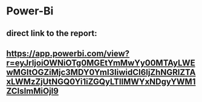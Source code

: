 # Power-Bi

## direct link to the report:
## https://app.powerbi.com/view?r=eyJrIjoiOWNiOTg0MGEtYmMwYy00MTAyLWEwMGItOGZiMjc3MDY0YmI3IiwidCI6IjZhNGRlZTAxLWMzZjUtNGQ0Yi1iZGQyLTllMWYxNDgyYWM1ZCIsImMiOjl9
